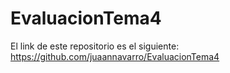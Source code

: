 # EvaluacionTema4
El link de este repositorio es el siguiente:
https://github.com/juaannavarro/EvaluacionTema4

